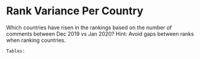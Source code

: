# Rank Variance Per Country

Which countries have risen in the rankings based on the number of comments between Dec 2019 vs Jan 2020? Hint: Avoid gaps between ranks when ranking countries.

```
Tables: 
```

```sql

```